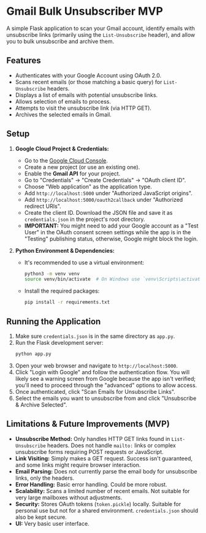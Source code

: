 # Gmail Bulk Unsubscriber MVP

A simple Flask application to scan your Gmail account, identify emails with unsubscribe links (primarily using the `List-Unsubscribe` header), and allow you to bulk unsubscribe and archive them.

## Features

*   Authenticates with your Google Account using OAuth 2.0.
*   Scans recent emails (or those matching a basic query) for `List-Unsubscribe` headers.
*   Displays a list of emails with potential unsubscribe links.
*   Allows selection of emails to process.
*   Attempts to visit the unsubscribe link (via HTTP GET).
*   Archives the selected emails in Gmail.

## Setup

1.  **Google Cloud Project & Credentials:**
    *   Go to the [Google Cloud Console](https://console.cloud.google.com/).
    *   Create a new project (or use an existing one).
    *   Enable the **Gmail API** for your project.
    *   Go to "Credentials" -> "Create Credentials" -> "OAuth client ID".
    *   Choose "Web application" as the application type.
    *   Add `http://localhost:5000` under "Authorized JavaScript origins".
    *   Add `http://localhost:5000/oauth2callback` under "Authorized redirect URIs".
    *   Create the client ID. Download the JSON file and save it as `credentials.json` in the project's root directory.
    *   **IMPORTANT:** You might need to add your Google account as a "Test User" in the OAuth consent screen settings while the app is in the "Testing" publishing status, otherwise, Google might block the login.

2.  **Python Environment & Dependencies:**
    *   It's recommended to use a virtual environment:
        ```bash
        python3 -m venv venv
        source venv/bin/activate  # On Windows use `venv\Scripts\activate`
        ```
    *   Install the required packages:
        ```bash
        pip install -r requirements.txt
        ```

## Running the Application

1.  Make sure `credentials.json` is in the same directory as `app.py`.
2.  Run the Flask development server:
    ```bash
    python app.py
    ```
3.  Open your web browser and navigate to `http://localhost:5000`.
4.  Click "Login with Google" and follow the authentication flow. You will likely see a warning screen from Google because the app isn't verified; you'll need to proceed through the "advanced" options to allow access.
5.  Once authenticated, click "Scan Emails for Unsubscribe Links".
6.  Select the emails you want to unsubscribe from and click "Unsubscribe & Archive Selected".

## Limitations & Future Improvements (MVP)

*   **Unsubscribe Method:** Only handles HTTP GET links found in `List-Unsubscribe` headers. Does not handle `mailto:` links or complex unsubscribe forms requiring POST requests or JavaScript.
*   **Link Visiting:** Simply makes a GET request. Success isn't guaranteed, and some links might require browser interaction.
*   **Email Parsing:** Does not currently parse the email body for unsubscribe links, only the headers.
*   **Error Handling:** Basic error handling. Could be more robust.
*   **Scalability:** Scans a limited number of recent emails. Not suitable for very large mailboxes without adjustments.
*   **Security:** Stores OAuth tokens (`token.pickle`) locally. Suitable for personal use but not for a shared environment. `credentials.json` should also be kept secure.
*   **UI:** Very basic user interface. 